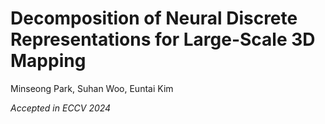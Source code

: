 # Decomposition of Neural Discrete Representations for Large-Scale 3D Mapping

Minseong Park, Suhan Woo, Euntai Kim

_Accepted in ECCV 2024_
